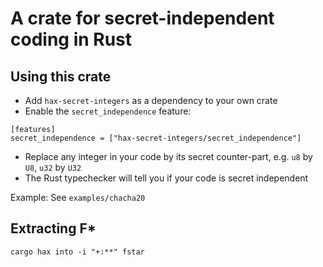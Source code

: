# A crate for secret-independent coding in Rust

## Using this crate

* Add `hax-secret-integers` as a dependency to your own crate
* Enable the `secret_independence` feature:
```
[features]
secret_independence = ["hax-secret-integers/secret_independence"]
```
* Replace any integer in your code by its secret counter-part, e.g. `u8` by `U8`, `u32` by `U32`
* The Rust typechecker will tell you if your code is secret independent

Example: See `examples/chacha20`

## Extracting F*

```
cargo hax into -i "+:**" fstar
```

